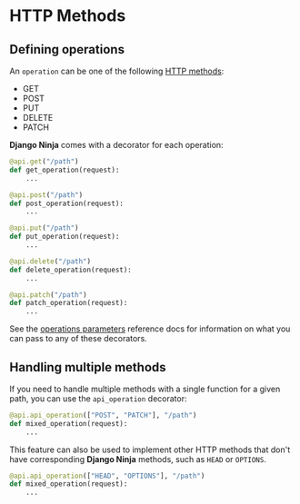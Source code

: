 # HTTP Methods
## Defining operations

An `operation` can be one of the following [HTTP methods](https://developer.mozilla.org/en-US/docs/Web/HTTP/Methods):

- GET
- POST
- PUT
- DELETE
- PATCH

**Django Ninja** comes with a decorator for each operation:

```python
@api.get("/path")
def get_operation(request):
    ...

@api.post("/path")
def post_operation(request):
    ...

@api.put("/path")
def put_operation(request):
    ...

@api.delete("/path")
def delete_operation(request):
    ...

@api.patch("/path")
def patch_operation(request):
    ...
```
See the [operations parameters](https://django-ninja.dev/reference/operations-parameters/) reference docs for information on what you can pass to any of these decorators.

## Handling multiple methods

If you need to handle multiple methods with a single function for a given path, you can use the `api_operation` decorator:

```python
@api.api_operation(["POST", "PATCH"], "/path")
def mixed_operation(request):
    ...
```

This feature can also be used to implement other HTTP methods that don't have corresponding **Django Ninja** methods, such as `HEAD` or `OPTIONS`.

```python
@api.api_operation(["HEAD", "OPTIONS"], "/path")
def mixed_operation(request):
    ...
```
